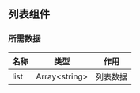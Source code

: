 ## 列表组件

### 所需数据

| 名称 |     类型      | 作用     |
| :--- | :-----------: | -------- |
| list | Array\<string\> | 列表数据 |